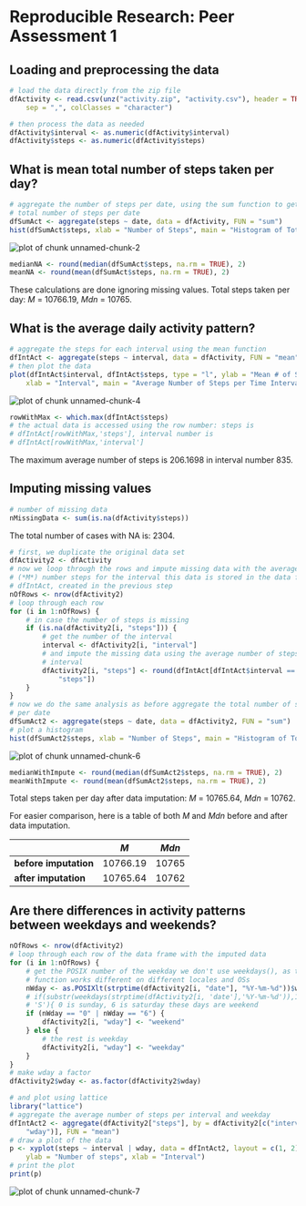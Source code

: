 # Reproducible Research: Peer Assessment 1


## Loading and preprocessing the data

```r
# load the data directly from the zip file
dfActivity <- read.csv(unz("activity.zip", "activity.csv"), header = TRUE, as.is = TRUE, 
    sep = ",", colClasses = "character")

# then process the data as needed
dfActivity$interval <- as.numeric(dfActivity$interval)
dfActivity$steps <- as.numeric(dfActivity$steps)
```


## What is mean total number of steps taken per day?

```r
# aggregate the number of steps per date, using the sum function to get the
# total number of steps per date
dfSumAct <- aggregate(steps ~ date, data = dfActivity, FUN = "sum")
hist(dfSumAct$steps, xlab = "Number of Steps", main = "Histogram of Total # of Steps")
```

![plot of chunk unnamed-chunk-2](figure/unnamed-chunk-2.png) 


```r
medianNA <- round(median(dfSumAct$steps, na.rm = TRUE), 2)
meanNA <- round(mean(dfSumAct$steps, na.rm = TRUE), 2)
```

These calculations are done ignoring missing values.
Total steps taken per day: *M* = 10766.19, *Mdn* = 10765.

## What is the average daily activity pattern?

```r
# aggregate the steps for each interval using the mean function
dfIntAct <- aggregate(steps ~ interval, data = dfActivity, FUN = "mean")
# then plot the data
plot(dfIntAct$interval, dfIntAct$steps, type = "l", ylab = "Mean # of Steps", 
    xlab = "Interval", main = "Average Number of Steps per Time Interval")
```

![plot of chunk unnamed-chunk-4](figure/unnamed-chunk-4.png) 

```r
rowWithMax <- which.max(dfIntAct$steps)
# the actual data is accessed using the row number: steps is
# dfIntAct[rowWithMax,'steps'], interval number is
# dfIntAct[rowWithMax,'interval']
```

The maximum average number of steps is 206.1698 in interval number 835.

## Imputing missing values

```r
# number of missing data
nMissingData <- sum(is.na(dfActivity$steps))
```

The total number of cases with NA is: 2304.


```r
# first, we duplicate the original data set
dfActivity2 <- dfActivity
# now we loop through the rows and impute missing data with the average
# (*M*) number steps for the interval this data is stored in the data frame
# dfIntAct, created in the previous step
nOfRows <- nrow(dfActivity2)
# loop through each row
for (i in 1:nOfRows) {
    # in case the number of steps is missing
    if (is.na(dfActivity2[i, "steps"])) {
        # get the number of the interval
        interval <- dfActivity2[i, "interval"]
        # and impute the missing data using the average number of steps for that
        # interval
        dfActivity2[i, "steps"] <- round(dfIntAct[dfIntAct$interval == interval, 
            "steps"])
    }
}
# now we do the same analysis as before aggregate the total number of steps
# per date
dfSumAct2 <- aggregate(steps ~ date, data = dfActivity2, FUN = "sum")
# plot a histogram
hist(dfSumAct2$steps, xlab = "Number of Steps", main = "Histogram of Total # of Steps, Missing Data Imputed")
```

![plot of chunk unnamed-chunk-6](figure/unnamed-chunk-6.png) 

```r
medianWithImpute <- round(median(dfSumAct2$steps, na.rm = TRUE), 2)
meanWithImpute <- round(mean(dfSumAct2$steps, na.rm = TRUE), 2)
```

Total steps taken per day after data imputation: *M* = 10765.64, *Mdn* = 10762.

For easier comparison, here is a table of both *M* and *Mdn* before and after data imputation.

|   | *M* | *Mdn* |
|---|-----|---|
| **before imputation**  | 10766.19    | 10765  |
| **after imputation**  | 10765.64    | 10762  |

## Are there differences in activity patterns between weekdays and weekends?

```r
nOfRows <- nrow(dfActivity2)
# loop through each row of the data frame with the imputed data
for (i in 1:nOfRows) {
    # get the POSIX number of the weekday we don't use weekdays(), as this
    # function works different on different locales and OSs
    nWday <- as.POSIXlt(strptime(dfActivity2[i, "date"], "%Y-%m-%d"))$wday
    # if(substr(weekdays(strptime(dfActivity2[i, 'date'],'%Y-%m-%d')),1,1) ==
    # 'S'){ 0 is sunday, 6 is saturday these days are weekend
    if (nWday == "0" | nWday == "6") {
        dfActivity2[i, "wday"] <- "weekend"
    } else {
        # the rest is weekday
        dfActivity2[i, "wday"] <- "weekday"
    }
}
# make wday a factor
dfActivity2$wday <- as.factor(dfActivity2$wday)

# and plot using lattice
library("lattice")
# aggregate the average number of steps per interval and weekday
dfIntAct2 <- aggregate(dfActivity2["steps"], by = dfActivity2[c("interval", 
    "wday")], FUN = "mean")
# draw a plot of the data
p <- xyplot(steps ~ interval | wday, data = dfIntAct2, layout = c(1, 2), type = "l", 
    ylab = "Number of steps", xlab = "Interval")
# print the plot
print(p)
```

![plot of chunk unnamed-chunk-7](figure/unnamed-chunk-7.png) 


